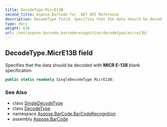 ```yaml
---
title: DecodeType.MicrE13B
second_title: Aspose.BarCode for .NET API Reference
description: DecodeType field. Specifies that the data should be decoded with MICR E13B blank specification
type: docs
weight: 610
url: /net/aspose.barcode.barcoderecognition/decodetype/micre13b/
---
```

## DecodeType.MicrE13B field

Specifies that the data should be decoded with **MICR E-13B** blank specification

```csharp
public static readonly SingleDecodeType MicrE13B;
```

### See Also

* class [SingleDecodeType](../../singledecodetype/)
* class [DecodeType](../)
* namespace [Aspose.BarCode.BarCodeRecognition](../../decodetype/)
* assembly [Aspose.BarCode](../../../)


